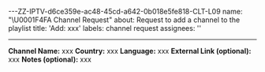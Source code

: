 ---ZZ-IPTV-d6ce359e-ac48-45cd-a642-0b018e5fe818-CLT-L09
name: "\U0001F4FA Channel Request"
about: Request to add a channel to the playlist
title: 'Add: xxx'
labels: channel request
assignees: ''

---

<!-- Please fill out the information in this issue template so that we can
efficiently process your request -->

<!-- IMPORTANT: An issue may contain a request for only one channel, otherwise it will be closed -->

**Channel Name:** xxx
**Country:** xxx
**Language:** xxx
**External Link (optional):** xxx
**Notes (optional):** xxx

